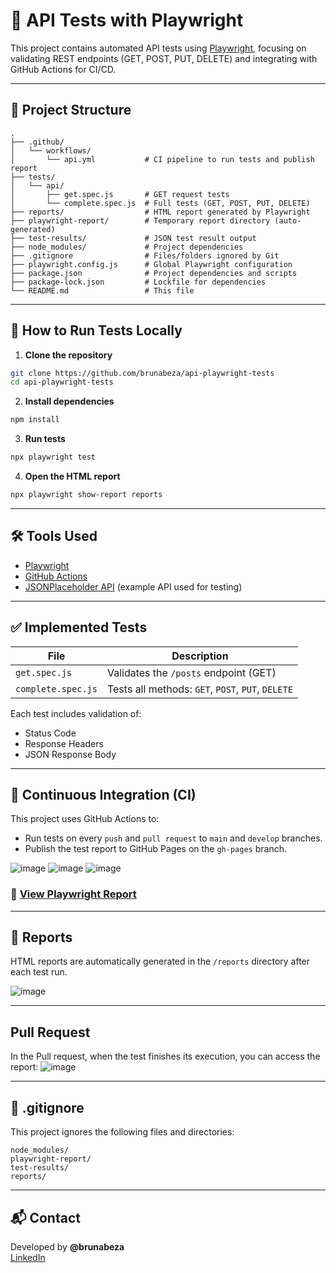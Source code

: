 # 🧪 API Tests with Playwright

This project contains automated API tests using [Playwright](https://playwright.dev/), focusing on validating REST endpoints (GET, POST, PUT, DELETE) and integrating with GitHub Actions for CI/CD.

---

## 📁 Project Structure

```
.
├── .github/
│   └── workflows/
│       └── api.yml           # CI pipeline to run tests and publish report
├── tests/
│   └── api/
│       ├── get.spec.js       # GET request tests
│       └── complete.spec.js  # Full tests (GET, POST, PUT, DELETE)
├── reports/                  # HTML report generated by Playwright
├── playwright-report/        # Temporary report directory (auto-generated)
├── test-results/             # JSON test result output
├── node_modules/             # Project dependencies
├── .gitignore                # Files/folders ignored by Git
├── playwright.config.js      # Global Playwright configuration
├── package.json              # Project dependencies and scripts
├── package-lock.json         # Lockfile for dependencies
└── README.md                 # This file
```

---

## 🚀 How to Run Tests Locally

1. **Clone the repository**
```bash
git clone https://github.com/brunabeza/api-playwright-tests
cd api-playwright-tests
```

2. **Install dependencies**
```bash
npm install
```

3. **Run tests**
```bash
npx playwright test
```

4. **Open the HTML report**
```bash
npx playwright show-report reports
```

---

## 🛠️ Tools Used

- [Playwright](https://playwright.dev/)
- [GitHub Actions](https://github.com/features/actions)
- [JSONPlaceholder API](https://jsonplaceholder.typicode.com) (example API used for testing)

---

## ✅ Implemented Tests

| File                  | Description                                   |
|-----------------------|-----------------------------------------------|
| `get.spec.js`         | Validates the `/posts` endpoint (GET)         |
| `complete.spec.js`    | Tests all methods: `GET`, `POST`, `PUT`, `DELETE` |

Each test includes validation of:
- Status Code
- Response Headers
- JSON Response Body

---

## 📄 Continuous Integration (CI)

This project uses GitHub Actions to:

- Run tests on every `push` and `pull request` to `main` and `develop` branches.
- Publish the test report to GitHub Pages on the `gh-pages` branch.

![image](https://github.com/user-attachments/assets/0edb749e-4884-4d39-9228-d5bb75b6e4ab)
![image](https://github.com/user-attachments/assets/a311a20a-87ba-4aed-998a-bc33b8050a08)
![image](https://github.com/user-attachments/assets/d4349628-994b-4a91-8925-83995cf999df)

### 🔗 [View Playwright Report](https://brunabeza.github.io/apiTests)

---

## 📂 Reports

HTML reports are automatically generated in the `/reports` directory after each test run.

![image](https://github.com/user-attachments/assets/a9516c05-5fd9-48e3-97d0-2936aae530d8)

---
## Pull Request 
In the Pull request, when the test finishes its execution, you can access the report:
![image](https://github.com/user-attachments/assets/f563d121-5d1c-41e7-823e-76bb2b314282)

---

## 🧼 .gitignore

This project ignores the following files and directories:

```
node_modules/
playwright-report/
test-results/
reports/
```

---

## 📬 Contact

Developed by **@brunabeza**  
[LinkedIn](https://www.linkedin.com/in/brunabeza)
